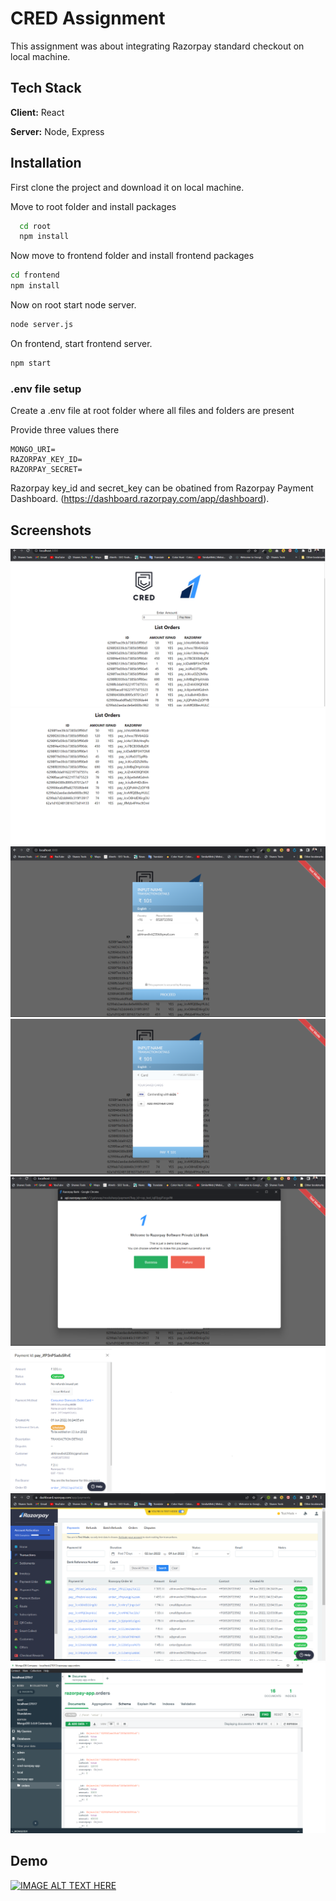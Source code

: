 
# CRED Assignment

This assignment was about integrating Razorpay standard checkout on local machine.


## Tech Stack

**Client:** React

**Server:** Node, Express




## Installation

First clone the project and download it on local machine.

Move to root folder and install packages

```bash
  cd root
  npm install
```
Now move to frontend folder and install frontend packages

```bash
cd frontend
npm install
```

Now on root start node server.

```bash
node server.js
```

On frontend, start frontend server.
```bash
npm start
```

### .env file setup

Create a .env file at root folder where all files and folders are present

Provide three values there
```
MONGO_URI=
RAZORPAY_KEY_ID=
RAZORPAY_SECRET=
```
Razorpay key_id and secret_key can be obatined from Razorpay Payment Dashboard.
(https://dashboard.razorpay.com/app/dashboard).


## Screenshots

![Homepage](https://github.com/abhinav230601/screenshots/blob/main/homepage.png)
![Homepage](https://github.com/abhinav230601/screenshots/blob/main/listorders.png)
![Homepage](https://github.com/abhinav230601/screenshots/blob/main/razorpaybox.png)
![Homepage](https://github.com/abhinav230601/screenshots/blob/main/cards.png)
![Homepage](https://github.com/abhinav230601/screenshots/blob/main/paymentconfirmation.png)
![Homepage](https://github.com/abhinav230601/screenshots/blob/main/paymentdesc.png)
![Homepage](https://github.com/abhinav230601/screenshots/blob/main/razorpaydashboard.png)
![Homepage](https://github.com/abhinav230601/screenshots/blob/main/mongodb.png)


## Demo

[![IMAGE ALT TEXT HERE](https://img.youtube.com/vi/bIOb5TQ2xwk/0.jpg)](https://www.youtube.com/watch?v=bIOb5TQ2xwk)


